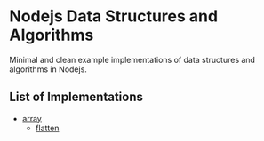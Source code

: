 Nodejs Data Structures and Algorithms
=========================================

Minimal and clean example implementations of data structures and algorithms in Nodejs.

## List of Implementations

- [array](array)  
    - [flatten](algo/arrays/flatten.js)
